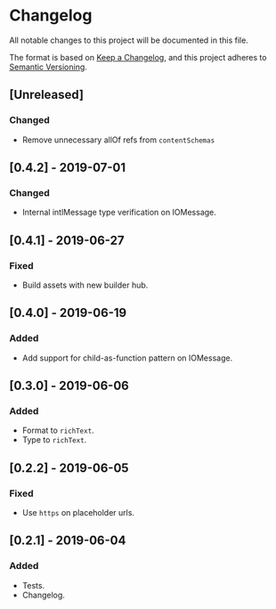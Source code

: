 # Changelog

All notable changes to this project will be documented in this file.

The format is based on [Keep a Changelog](https://keepachangelog.com/en/1.0.0/),
and this project adheres to [Semantic Versioning](https://semver.org/spec/v2.0.0.html).

## [Unreleased]
### Changed
- Remove unnecessary allOf refs from `contentSchemas`

## [0.4.2] - 2019-07-01
### Changed
- Internal intlMessage type verification on IOMessage.

## [0.4.1] - 2019-06-27
### Fixed
- Build assets with new builder hub.

## [0.4.0] - 2019-06-19
### Added
- Add support for child-as-function pattern on IOMessage.

## [0.3.0] - 2019-06-06

### Added

- Format to `richText`.
- Type to `richText`.

## [0.2.2] - 2019-06-05

### Fixed

- Use `https` on placeholder urls.

## [0.2.1] - 2019-06-04

### Added

- Tests.
- Changelog.
